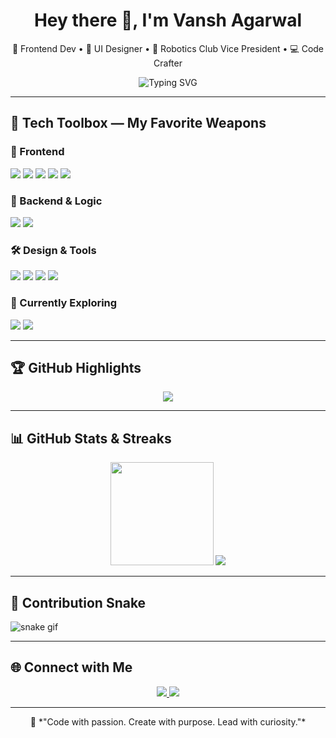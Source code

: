 <h1 align="center">Hey there 👋, I'm Vansh Agarwal</h1>
<p align="center">
  🚀 Frontend Dev • 🎨 UI Designer • 🤖 Robotics Club Vice President • 💻 Code Crafter
</p>

<p align="center">
  <img src="https://readme-typing-svg.demolab.com?font=Fira+Code&weight=600&size=22&pause=1000&color=00FFD1&center=true&vCenter=true&width=435&lines=Frontend+Developer;UI+Designer+%7C+Hackathon+Enthusiast;Let's+build+cool+things+together!" alt="Typing SVG" />
</p>

---

## 🔧 Tech Toolbox — My Favorite Weapons

### 🚀 Frontend
<p>
  <img src="https://img.shields.io/badge/-React-61DAFB?style=for-the-badge&logo=react&logoColor=white" />
  <img src="https://img.shields.io/badge/-Next.js-000000?style=for-the-badge&logo=nextdotjs" />
  <img src="https://img.shields.io/badge/-JavaScript-F7DF1E?style=for-the-badge&logo=javascript&logoColor=black" />
  <img src="https://img.shields.io/badge/-HTML5-E34F26?style=for-the-badge&logo=html5&logoColor=white" />
  <img src="https://img.shields.io/badge/-CSS3-1572B6?style=for-the-badge&logo=css3" />
</p>

### 🧠 Backend & Logic
<p>
  <img src="https://img.shields.io/badge/-Python-3776AB?style=for-the-badge&logo=python&logoColor=white" />
  <img src="https://img.shields.io/badge/-Java-007396?style=for-the-badge&logo=java&logoColor=white" />
</p>

### 🛠️ Design & Tools
<p>
  <img src="https://img.shields.io/badge/-Figma-F24E1E?style=for-the-badge&logo=figma&logoColor=white" />
  <img src="https://img.shields.io/badge/-Git-F05032?style=for-the-badge&logo=git&logoColor=white" />
  <img src="https://img.shields.io/badge/-Vercel-000000?style=for-the-badge&logo=vercel&logoColor=white" />
  <img src="https://img.shields.io/badge/-VSCode-007ACC?style=for-the-badge&logo=visual-studio-code&logoColor=white" />
</p>

### 🌱 Currently Exploring
<p>
  <img src="https://img.shields.io/badge/-TypeScript-3178C6?style=for-the-badge&logo=typescript&logoColor=white" />
  <img src="https://img.shields.io/badge/-Tailwind_CSS-38B2AC?style=for-the-badge&logo=tailwind-css&logoColor=white" />
</p>

---

## 🏆 GitHub Highlights

<p align="center">
  <img src="https://github-profile-trophy.vercel.app/?username=Vansh0204&theme=radical&no-frame=true&no-bg=true&margin-w=10" />
</p>

---

## 📊 GitHub Stats & Streaks

<p align="center">
  <img src="https://github-readme-stats.vercel.app/api?username=Vansh0204&show_icons=true&theme=tokyonight&hide=prs&count_private=true" height="165">
  <img src="https://github-readme-streak-stats.herokuapp.com/?user=Vansh0204&theme=tokyonight" />
</p>

---

## 🐍 Contribution Snake

![snake gif](https://raw.githubusercontent.com/ooalberto/github-contribution-grid-snake.svg/main/github-contribution-grid-snake.svg)

---

## 🌐 Connect with Me

<p align="center">
  <a href="https://portfolio-2-0-murex-three.vercel.app" target="_blank">
    <img src="https://img.shields.io/badge/Portfolio-16A085?style=for-the-badge&logo=vercel&logoColor=white" />
  </a>
  <a href="https://www.linkedin.com/in/vansh-agarwal-0413j/" target="_blank">
    <img src="https://img.shields.io/badge/LinkedIn-0077B5?style=for-the-badge&logo=linkedin&logoColor=white" />
  </a>
</p>

---

<p align="center">
  💬 *"Code with passion. Create with purpose. Lead with curiosity."*
</p>
